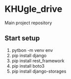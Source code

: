 # KHUgle_drive
Main project repository

## Start setup
1. pytbon -m venv env
2. pip install django
3. pip install rest_framework
4. pip install boto3
5. pip install django-storages
